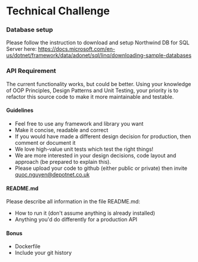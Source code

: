 ﻿
# Technical Challenge

### Database setup
Please follow the instruction to download and setup Northwind DB for SQL Server here:
https://docs.microsoft.com/en-us/dotnet/framework/data/adonet/sql/linq/downloading-sample-databases

### API Requirement
The current functionality works, but could be better. Using your knowledge of OOP Principles, Design Patterns and Unit Testing, your priority is to refactor this source code to make it more maintainable and testable.

#### Guidelines
- Feel free to use any framework and library you want
- Make it concise, readable and correct
- If you would have made a different design decision for production, then comment or document it
- We love high-value unit tests which test the right things!
- We are more interested in your design decisions, code layout and approach (be prepared to explain this).
- Please upload your code to github (either public or private) then invite [quoc.nguyen@depotnet.co.uk]()

#### README.md
Please describe all information in the file README.md:
- How to run it (don't assume anything is already installed)
- Anything you'd do differently for a production API

#### Bonus
- Dockerfile
- Include your git history
